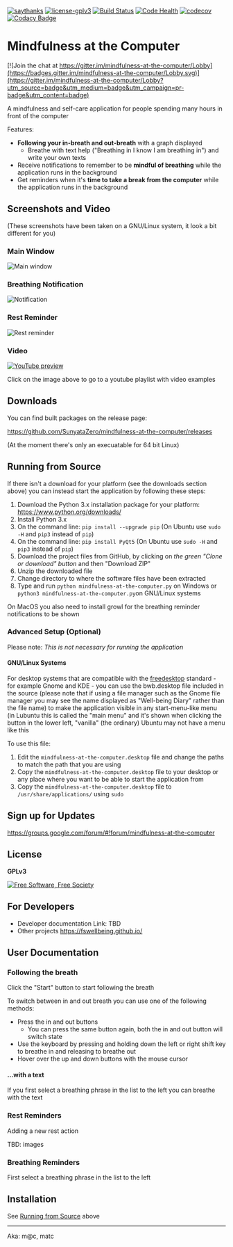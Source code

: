 [![saythanks](https://img.shields.io/badge/say-thanks-98e633.svg)](https://saythanks.io/to/SunyataZero)
[![license-gplv3](https://img.shields.io/badge/license-GPLv3-a42e2b.svg)](https://www.gnu.org/licenses/gpl.html)
[![Build Status](https://travis-ci.org/SunyataZero/mindfulness-at-the-computer.svg?branch=master)](https://travis-ci.org/SunyataZero/mindfulness-at-the-computer)
[![Code Health](https://landscape.io/github/SunyataZero/mindfulness-at-the-computer/master/landscape.svg?style=flat)](https://landscape.io/github/SunyataZero/mindfulness-at-the-computer/master)
[![codecov](https://codecov.io/gh/SunyataZero/mindfulness-at-the-computer/branch/master/graph/badge.svg)](https://codecov.io/gh/SunyataZero/mindfulness-at-the-computer)
[![Codacy Badge](https://api.codacy.com/project/badge/Grade/799f63cfa9254d4b9c3b1f93eebac994)](https://www.codacy.com/app/SunyataZero/mindfulness-at-the-computer?utm_source=github.com&amp;utm_medium=referral&amp;utm_content=SunyataZero/mindfulness-at-the-computer&amp;utm_campaign=Badge_Grade)

# Mindfulness at the Computer

[![Join the chat at https://gitter.im/mindfulness-at-the-computer/Lobby](https://badges.gitter.im/mindfulness-at-the-computer/Lobby.svg)](https://gitter.im/mindfulness-at-the-computer/Lobby?utm_source=badge&utm_medium=badge&utm_campaign=pr-badge&utm_content=badge)

A mindfulness and self-care application for people spending many hours in front of the computer

Features:
* **Following your in-breath and out-breath** with a graph displayed
  * Breathe with text help ("Breathing in I know I am breathing in") and write your own texts
* Receive notifications to remember to be **mindful of breathing** while the application runs in the background
* Get reminders when it's **time to take a break from the computer** while the application runs in the background


## Screenshots and Video

(These screenshots have been taken on a GNU/Linux system, it look a bit different for you)

### Main Window

![Main window](docs/img/screenshot-window-1.png)

### Breathing Notification

![Notification](docs/img/screenshot-notification-1.png)

### Rest Reminder

![Rest reminder](docs/img/screenshot-rest-reminder-1.png)


### Video

[![YouTube preview](docs/img/youtube-preview.png)](https://youtu.be/O8UwpXhcY4k?list=PL19ftcT2gVXZNWPbcAWgVJj_OFXwqQqS7)

Click on the image above to go to a youtube playlist with video examples


## Downloads

You can find built packages on the release page:

https://github.com/SunyataZero/mindfulness-at-the-computer/releases

(At the moment there's only an execuatable for 64 bit Linux)


## Running from Source

If there isn't a download for your platform (see the downloads section above) you can instead start the application by following these steps:

1. Download the Python 3.x installation package for your platform: https://www.python.org/downloads/
2. Install Python 3.x
3. On the command line: `pip install --upgrade pip` (On Ubuntu use `sudo -H` and `pip3` instead of `pip`)
4. On the command line: `pip install PyQt5` (On Ubuntu use `sudo -H` and `pip3` instead of `pip`)
5. Download the project files from GitHub, by clicking on *the green "Clone or download" button* and then "Download ZIP"
6. Unzip the downloaded file
7. Change directory to where the software files have been extracted
8. Type and run `python mindfulness-at-the-computer.py` on Windows or `python3 mindfulness-at-the-computer.py`on GNU/Linux systems

On MacOS you also need to install growl for the breathing reminder notifications to be shown


### Advanced Setup (Optional)

Please note: *This is not necessary for running the application*

#### GNU/Linux Systems

For desktop systems that are compatible with the [freedesktop](https://www.freedesktop.org/) standard - for example Gnome and KDE - you can use the bwb.desktop file included in the source (please note that if using a file manager such as the Gnome file manager you may see the name displayed as "Well-being Diary" rather than the file name) to make the application visible in any start-menu-like menu (in Lubuntu this is called the "main menu" and it's shown when clicking the button in the lower left, "vanilla" (the ordinary) Ubuntu may not have a menu like this

To use this file:

1. Edit the `mindfulness-at-the-computer.desktop` file and change the paths to match the path that you are using
2. Copy the `mindfulness-at-the-computer.desktop` file to your desktop or any place where you want to be able to start the application from
3. Copy the `mindfulness-at-the-computer.desktop` file to `/usr/share/applications/` using `sudo`


## Sign up for Updates

https://groups.google.com/forum/#!forum/mindfulness-at-the-computer


## License

**GPLv3**

[![Free Software, Free Society](https://static.fsf.org/nosvn/images/badges/fsfs_icons_beige-bg.png)](http://u.fsf.org/16e)


## For Developers

* Developer documentation Link: TBD
* Other projects https://fswellbeing.github.io/


## User Documentation

### Following the breath

Click the "Start" button to start following the breath

To switch between in and out breath you can use one of the following methods:

* Press the in and out buttons
  * You can press the same button again, both the in and out button will switch state
* Use the keyboard by pressing and holding down the left or right shift key to breathe in and releasing to breathe out
* Hover over the up and down buttons with the mouse cursor

#### ...with a text

If you first select a breathing phrase in the list to the left you can breathe with the text

### Rest Reminders

Adding a new rest action

TBD: images

### Breathing Reminders

First select a breathing phrase in the list to the left

## Installation

See [Running from Source](#running-from-source) above

***

Aka: m@c, matc

